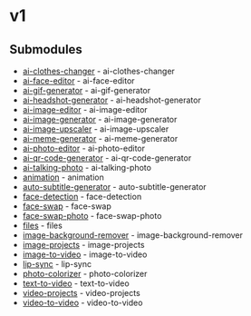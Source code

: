 # v1

<!-- CUSTOM DOCS START -->

<!-- CUSTOM DOCS END -->

## Submodules
- [ai-clothes-changer](ai-clothes-changer/README.md) - ai-clothes-changer
- [ai-face-editor](ai-face-editor/README.md) - ai-face-editor
- [ai-gif-generator](ai-gif-generator/README.md) - ai-gif-generator
- [ai-headshot-generator](ai-headshot-generator/README.md) - ai-headshot-generator
- [ai-image-editor](ai-image-editor/README.md) - ai-image-editor
- [ai-image-generator](ai-image-generator/README.md) - ai-image-generator
- [ai-image-upscaler](ai-image-upscaler/README.md) - ai-image-upscaler
- [ai-meme-generator](ai-meme-generator/README.md) - ai-meme-generator
- [ai-photo-editor](ai-photo-editor/README.md) - ai-photo-editor
- [ai-qr-code-generator](ai-qr-code-generator/README.md) - ai-qr-code-generator
- [ai-talking-photo](ai-talking-photo/README.md) - ai-talking-photo
- [animation](animation/README.md) - animation
- [auto-subtitle-generator](auto-subtitle-generator/README.md) - auto-subtitle-generator
- [face-detection](face-detection/README.md) - face-detection
- [face-swap](face-swap/README.md) - face-swap
- [face-swap-photo](face-swap-photo/README.md) - face-swap-photo
- [files](files/README.md) - files
- [image-background-remover](image-background-remover/README.md) - image-background-remover
- [image-projects](image-projects/README.md) - image-projects
- [image-to-video](image-to-video/README.md) - image-to-video
- [lip-sync](lip-sync/README.md) - lip-sync
- [photo-colorizer](photo-colorizer/README.md) - photo-colorizer
- [text-to-video](text-to-video/README.md) - text-to-video
- [video-projects](video-projects/README.md) - video-projects
- [video-to-video](video-to-video/README.md) - video-to-video

